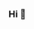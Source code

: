 ### Hi 👋

<!--
**Lostsoul-namespace/Lostsoul-namespace** is a ✨ _special_ ✨ repository because its `README.md` (this file) appears on your GitHub profile.

Hi， 我是傅显荣，A FZUer，预计2022年毕业。

我会C，C++，一点点的Python（自学），现在正计划学习Java...

矛盾结合体，面瘫沙雕，一名同体重作斗争的菜鸟程序员，擅长把头发变不见√

希望能跟大佬们多多交流技术，我的邮箱是1402197377@qq.com
